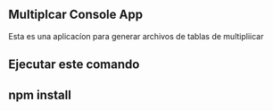 ## Multiplcar Console App

Esta es una aplicacíon para generar archivos de tablas de multipliicar

Ejecutar este comando
------------
npm install
-----------